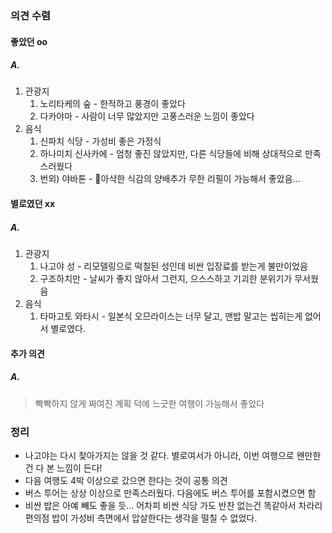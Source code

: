 ### 의견 수렴
#### 좋았던 oo
##### A.
1. 관광지
	1. 노리타케의 숲 - 한적하고 풍경이 좋았다
	2. 다카야마 - 사람이 너무 많았지만 고풍스러운 느낌이 좋았다
2. 음식
	1. 신파치 식당 - 가성비 좋은 가정식
	2. 하나미치 신사카에 - 엄청 좋진 않았지만, 다른 식당들에 비해 상대적으로 만족스러웠다
	3. 번외) 야바톤 - 아삭한 식감의 양배추가 무한 리필이 가능해서 좋았음...
#### 별로였던 xx
##### A.
1. 관광지
	1. 나고야 성 - 리모델링으로 떡칠된 성인데 비싼 입장료를 받는게 불만이었음
	2. 구조하치만 - 날씨가 좋지 않아서 그런지, 으스스하고 기괴한 분위기가 무서웠음
2. 음식
	1. 타마고토 와타시 - 일본식 오므라이스는 너무 달고, 맨밥 말고는 씹히는게 없어서 별로였다.
#### 추가 의견
##### A.
> 빡빡하지 않게 짜여진 계획 덕에 느긋한 여행이 가능해서 좋았다
### 정리
- 나고야는 다시 찾아가지는 않을 것 같다. 별로여서가 아니라, 이번 여행으로 왠만한 건 다 본 느낌이 든다!
- 다음 여행도 4박 이상으로 갔으면 한다는 것이 공통 의견
- 버스 투어는 상상 이상으로 만족스러웠다. 다음에도 버스 투어를 포함시켰으면 함
- 비싼 밥은 아예 빼도 좋을 듯... 어차피 비싼 식당 가도 반찬 없는건 똑같아서 차라리 편의점 밥이 가성비 측면에서 압살한다는 생각을 떨칠 수 없었다.